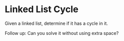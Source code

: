 # Linked List Cycle

Given a linked list, determine if it has a cycle in it.

Follow up:
Can you solve it without using extra space?
